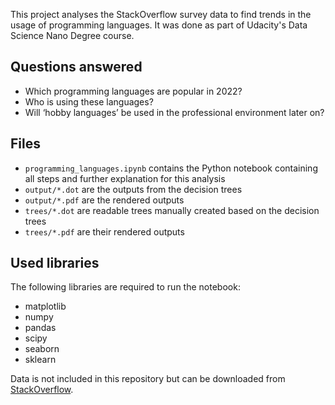 This project analyses the StackOverflow survey data to find trends in the usage of programming languages. It was done as part of Udacity's Data Science Nano Degree course.

## Questions answered

* Which programming languages are popular in 2022?
* Who is using these languages?
* Will ‘hobby languages’ be used in the professional environment later on?

## Files

* `programming_languages.ipynb` contains the Python notebook containing all steps and further explanation for this analysis
* `output/*.dot` are the outputs from the decision trees
* `output/*.pdf` are the rendered outputs
* `trees/*.dot` are readable trees manually created based on the decision trees
* `trees/*.pdf` are their rendered outputs

## Used libraries

The following libraries are required to run the notebook:

* matplotlib
* numpy
* pandas
* scipy
* seaborn
* sklearn

Data is not included in this repository but can be downloaded from [StackOverflow](https://insights.stackoverflow.com/survey).
